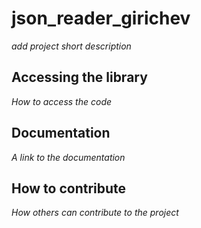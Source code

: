 # json_reader_girichev

*add project short description*

## Accessing the library

*How to access the code*

## Documentation

*A link to the documentation*

## How to contribute

*How others can contribute to the project*